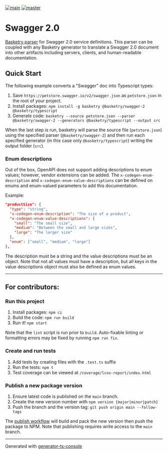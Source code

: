 [![main](https://github.com/basketry/swagger-2/workflows/build/badge.svg?branch=main&event=push)](https://github.com/basketry/swagger-2/actions?query=workflow%3Abuild+branch%3Amain+event%3Apush)
[![master](https://img.shields.io/npm/v/@basketry/swagger-2)](https://www.npmjs.com/package/@basketry/swagger-2)

# Swagger 2.0

[Basketry parser](https://github.com/basketry/basketry) for Swagger 2.0 service definitions. This parser can be coupled with any Basketry generator to translate a Swagger 2.0 document into other artifacts including servers, clients, and human-readable documentation.

## Quick Start

The following example converts a "Swagger" doc into Typescript types:

1. Save `https://petstore.swagger.io/v2/swagger.json` as `petstore.json` in the root of your project.
1. Install packages: `npm install -g basketry @basketry/swagger-2 @basketry/typescript`
1. Generate code: `basketry --source petstore.json --parser @basketry/swagger-2 --generators @basketry/typescript --output src`

When the last step is run, basketry will parse the source file (`petstore.json`) using the specified parser (`@basketry/swagger-2`) and then run each specified generator (in this case only `@basketry/typescript`) writing the output folder (`src`).

### Enum descriptions

Out of the box, OpenAPI does not support adding descriptions to enum values; however, vendor extensions can be added. The `x-codegen-enum-description` and `x-codegen-enum-value-descriptions` can be defined on enums and enum-valued parameters to add this documentation.

Example:

```json
"productSize": {
  "type": "string",
  "x-codegen-enum-description": "The size of a product",
  "x-codegen-enum-value-descriptions": {
    "small": "The small size",
    "medium": "Between the small and large sizes",
    "large": "The larger size"
  },
  "enum": ["small", "medium", "large"]
},
```

The description must be a string and the value descriptions must be an object. Note that not all values must have a description, but all keys in the value descriptions object must also be defined as enum values.

---

## For contributors:

### Run this project

1.  Install packages: `npm ci`
1.  Build the code: `npm run build`
1.  Run it! `npm start`

Note that the `lint` script is run prior to `build`. Auto-fixable linting or formatting errors may be fixed by running `npm run fix`.

### Create and run tests

1.  Add tests by creating files with the `.test.ts` suffix
1.  Run the tests: `npm t`
1.  Test coverage can be viewed at `/coverage/lcov-report/index.html`

### Publish a new package version

1. Ensure latest code is published on the `main` branch.
1. Create the new version number with `npm version {major|minor|patch}`
1. Push the branch and the version tag: `git push origin main --follow-tags`

The [publish workflow](https://github.com/basketry/swagger-2/actions/workflows/publish.yml) will build and pack the new version then push the package to NPM. Note that publishing requires write access to the `main` branch.

---

Generated with [generator-ts-console](https://www.npmjs.com/package/generator-ts-console)
